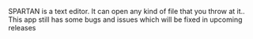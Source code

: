 SPARTAN is a text editor.
It can open any kind of file that you throw at it..
This app still has some bugs and issues which will be fixed in upcoming releases
